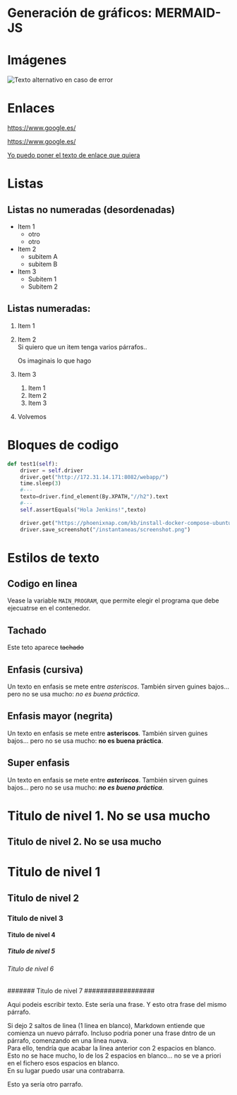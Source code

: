 # Generación de gráficos: MERMAID-JS

# Imágenes

![Texto alternativo en caso de error](https://www.jenkins.io/images/logos/baturro/baturro.png)

# Enlaces

https://www.google.es/

<https://www.google.es/>

[Yo puedo poner el texto de enlace que quiera](https://www.google.es/)

# Listas 

## Listas no numeradas (desordenadas)

- Item 1
  * otro
  * otro
- Item 2
  + subitem A
  + subitem B
- Item 3
  -  Subitem 1
  -  Subitem 2

## Listas numeradas:

1. Item 1
1. Item 2\
   Si quiero que un item tenga varios párrafos.. 

   Os imaginais lo que hago
1. Item 3
   1) Item 1
   2) Item 2
   3) Item 3
1. Volvemos 

# Bloques de codigo

```py
def test1(self):
    driver = self.driver
    driver.get("http://172.31.14.171:8082/webapp/")
    time.sleep(3)
    #---
    texto=driver.find_element(By.XPATH,"//h2").text
    #---
    self.assertEquals("Hola Jenkins!",texto)
    
    driver.get("https://phoenixnap.com/kb/install-docker-compose-ubuntu")
    driver.save_screenshot("/instantaneas/screenshot.png")

```

# Estilos de texto

## Codigo en linea

Vease la variable `MAIN_PROGRAM`, que permite elegir el programa que debe ejecuatrse en el contenedor.

## Tachado

Este teto aparece ~~tachado~~

## Enfasis (cursiva)

Un texto en enfasis se mete entre *asteriscos*.
También sirven guines bajos... pero no se usa mucho: _no es buena práctica_.

## Enfasis mayor (negrita)

Un texto en enfasis se mete entre **asteriscos**.
También sirven guines bajos... pero no se usa mucho: __no es buena práctica__.

## Super enfasis

Un texto en enfasis se mete entre ***asteriscos***.
También sirven guines bajos... pero no se usa mucho: ___no es buena práctica___.



Titulo de nivel 1. No se usa mucho
==================================

Titulo de nivel 2. No se usa mucho
---

# Titulo de nivel 1 #######################################################

## Titulo de nivel 2

### Titulo de nivel 3

#### Titulo de nivel 4

##### Titulo de nivel 5 ##################################################

###### Titulo de nivel 6

####### Titulo de nivel 7 ##################


Aqui podeis escribir texto. Este sería una frase.
Y esto otra frase del mismo párrafo.

Si dejo 2 saltos de linea (1 linea en blanco), 
Markdown entiende que comienza un nuevo párrafo.
Incluso podria poner una frase dntro de un párrafo, comenzando en una linea nueva.  
Para ello, tendría que acabar la linea anterior con 2 espacios en blanco.
Esto no se hace mucho, lo de los 2 espacios en blanco... 
no se ve a priori en el fichero esos espacios en blanco.\
En su lugar puedo usar una contrabarra.

Esto ya sería otro parrafo.

